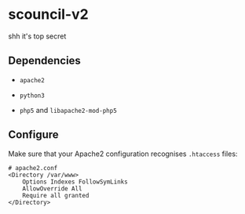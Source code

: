 # scouncil-v2

shh it's top secret

## Dependencies

+ `apache2`

+ `python3`

+ `php5` and `libapache2-mod-php5`

## Configure

Make sure that your Apache2 configuration recognises `.htaccess` files:

```
# apache2.conf
<Directory /var/www>
	Options Indexes FollowSymLinks
	AllowOverride All
	Require all granted
</Directory>
```
